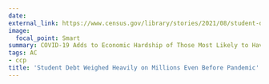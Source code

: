 ```yaml
---
date:
external_link: https://www.census.gov/library/stories/2021/08/student-debt-weighed-heavily-on-millions-even-before-pandemic.html
image:
  focal_point: Smart
summary: COVID-19 Adds to Economic Hardship of Those Most Likely to Have Student Loans
tags: AC
- ccp
title: 'Student Debt Weighed Heavily on Millions Even Before Pandemic'
---
```

